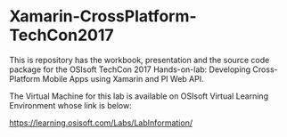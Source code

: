 # Xamarin-CrossPlatform-TechCon2017
This is repository has the workbook, presentation and the source code package for the OSIsoft TechCon 2017 Hands-on-lab: Developing Cross-Platform Mobile Apps using Xamarin and PI Web API.

The Virtual Machine for this lab is available on OSIsoft Virtual Learning Environment whose link is below:

https://learning.osisoft.com/Labs/LabInformation/
